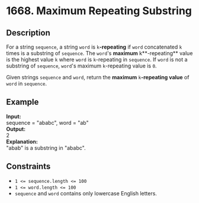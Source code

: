 # 1668. Maximum Repeating Substring

## Description

For a string `sequence`, a string `word` is `k`**-repeating** if `word` concatenated `k` times is a substring of `sequence`. The `word`'s **maximum** k**-repeating** value is the highest value `k` where `word` is `k`-repeating in `sequence`. If `word` is not a substring of `sequence`, `word`'s maximum `k`-repeating value is `0`.

Given strings `sequence` and `word`, return the **maximum** `k`**-repeating value** of `word` in `sequence`.

## Example

**Input:**  
sequence = "ababc", word = "ab"
<br>
**Output:**
<br>
2
<br>
**Explanation:**
<br>
"abab" is a substring in "ababc".

## Constraints

- `1 <= sequence.length <= 100`
- `1 <= word.length <= 100`
- `sequence` and `word` contains only lowercase English letters.
